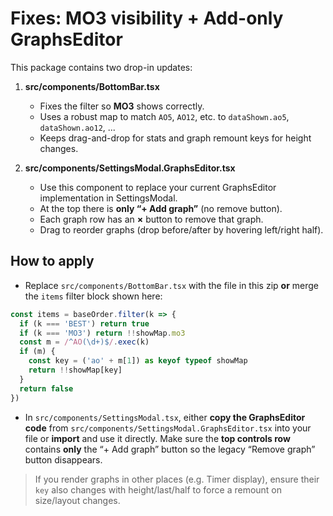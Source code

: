 # Fixes: MO3 visibility + Add-only GraphsEditor

This package contains two drop-in updates:

1) **src/components/BottomBar.tsx**
   - Fixes the filter so **MO3** shows correctly.
   - Uses a robust map to match `AO5`, `AO12`, etc. to `dataShown.ao5`, `dataShown.ao12`, ...
   - Keeps drag-and-drop for stats and graph remount keys for height changes.

2) **src/components/SettingsModal.GraphsEditor.tsx**
   - Use this component to replace your current GraphsEditor implementation in SettingsModal.
   - At the top there is **only “+ Add graph”** (no remove button).
   - Each graph row has an **×** button to remove that graph.
   - Drag to reorder graphs (drop before/after by hovering left/right half).

## How to apply

- Replace `src/components/BottomBar.tsx` with the file in this zip **or** merge the `items` filter block shown here:

```ts
const items = baseOrder.filter(k => {
  if (k === 'BEST') return true
  if (k === 'MO3') return !!showMap.mo3
  const m = /^AO(\d+)$/.exec(k)
  if (m) {
    const key = ('ao' + m[1]) as keyof typeof showMap
    return !!showMap[key]
  }
  return false
})
```

- In `src/components/SettingsModal.tsx`, either **copy the GraphsEditor code** from
  `src/components/SettingsModal.GraphsEditor.tsx` into your file or **import** and use it directly.
  Make sure the **top controls row** contains **only** the “+ Add graph” button so the legacy
  “Remove graph” button disappears.

> If you render graphs in other places (e.g. Timer display), ensure their `key` also changes with height/last/half to force a remount on size/layout changes.
